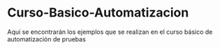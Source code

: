 # Curso-Basico-Automatizacion
Aquí se encontrarán los ejemplos que se realizan en el curso básico de automatización de pruebas
